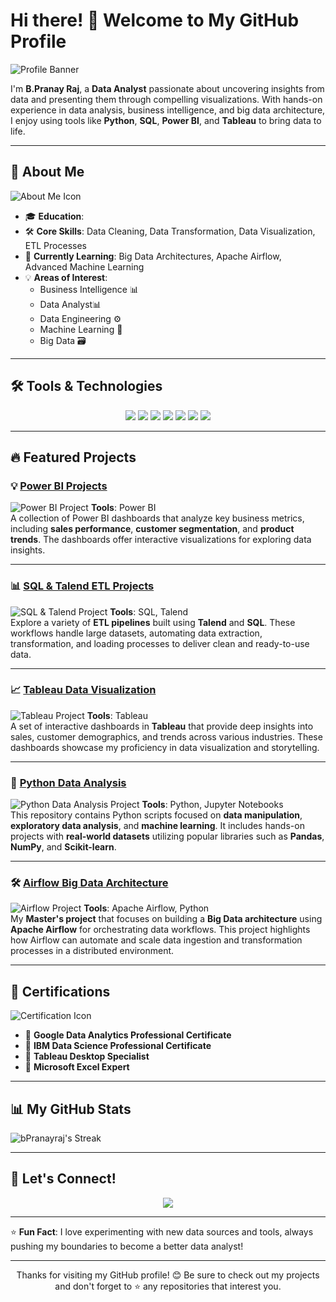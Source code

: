 # Hi there! 👋 Welcome to My GitHub Profile

![Profile Banner](https://media.licdn.com/dms/image/v2/D4E16AQH1Hj_BuEls_Q/profile-displaybackgroundimage-shrink_350_1400/profile-displaybackgroundimage-shrink_350_1400/0/1728667020386?e=1733961600&v=beta&t=glLjDBtzHPS1LPJbSXE4Z-yQQCyw0yzefdZpm0vU3Vs) <!-- Add a banner image or relevant graphic at the top -->

I'm **B.Pranay Raj**, a **Data Analyst** passionate about uncovering insights from data and presenting them through compelling visualizations. With hands-on experience in data analysis, business intelligence, and big data architecture, I enjoy using tools like **Python**, **SQL**, **Power BI**, and **Tableau** to bring data to life.

---

## 🚀 About Me
![About Me Icon](https://github.com/yourusername/yourrepo/blob/main/about-me-icon.png) <!-- Optional image beside the About Me section -->

- 🎓 **Education**: 
- 🛠 **Core Skills**: Data Cleaning, Data Transformation, Data Visualization, ETL Processes
- 🌱 **Currently Learning**: Big Data Architectures, Apache Airflow, Advanced Machine Learning
- 💡 **Areas of Interest**:
   - Business Intelligence 📊
   - Data Analyst📊
   - Data Engineering ⚙️
   - Machine Learning 🤖
   - Big Data 🗃️

---

## 🛠️ Tools & Technologies
<p align="center">
  <img src="https://img.shields.io/badge/Python-3776AB?style=for-the-badge&logo=python&logoColor=white" />
  <img src="https://img.shields.io/badge/SQL-336791?style=for-the-badge&logo=postgresql&logoColor=white" />
  <img src="https://img.shields.io/badge/PowerBI-F2C811?style=for-the-badge&logo=powerbi&logoColor=black" />
  <img src="https://img.shields.io/badge/Tableau-E97627?style=for-the-badge&logo=tableau&logoColor=white" />
  <img src="https://img.shields.io/badge/Talend-78C7E7?style=for-the-badge&logo=talend&logoColor=white" />
  <img src="https://img.shields.io/badge/Airflow-017CEE?style=for-the-badge&logo=apache-airflow&logoColor=white" />
  <img src="https://img.shields.io/badge/Jupyter-F37626?style=for-the-badge&logo=jupyter&logoColor=white" />
</p>

---

## 🔥 Featured Projects

### 💡 [Power BI Projects](https://github.com/yourusername/Power-Bi-Projects)
![Power BI Project](https://github.com/yourusername/yourrepo/blob/main/powerbi-thumbnail.png) <!-- Image preview of the project -->
**Tools**: Power BI  
A collection of Power BI dashboards that analyze key business metrics, including **sales performance**, **customer segmentation**, and **product trends**. The dashboards offer interactive visualizations for exploring data insights.

---

### 📊 [SQL & Talend ETL Projects](https://github.com/yourusername/SQL-Talend-Projects)
![SQL & Talend Project](https://github.com/yourusername/yourrepo/blob/main/talend-thumbnail.png) <!-- Image preview of the project -->
**Tools**: SQL, Talend  
Explore a variety of **ETL pipelines** built using **Talend** and **SQL**. These workflows handle large datasets, automating data extraction, transformation, and loading processes to deliver clean and ready-to-use data.

---

### 📈 [Tableau Data Visualization](https://github.com/yourusername/Tableau)
![Tableau Project](https://github.com/yourusername/yourrepo/blob/main/tableau-thumbnail.png) <!-- Image preview of the project -->
**Tools**: Tableau  
A set of interactive dashboards in **Tableau** that provide deep insights into sales, customer demographics, and trends across various industries. These dashboards showcase my proficiency in data visualization and storytelling.

---

### 🐍 [Python Data Analysis](https://github.com/yourusername/My_Python_Files)
![Python Data Analysis Project](https://github.com/yourusername/yourrepo/blob/main/python-thumbnail.png) <!-- Image preview of the project -->
**Tools**: Python, Jupyter Notebooks  
This repository contains Python scripts focused on **data manipulation**, **exploratory data analysis**, and **machine learning**. It includes hands-on projects with **real-world datasets** utilizing popular libraries such as **Pandas**, **NumPy**, and **Scikit-learn**.

---

### 🛠️ [Airflow Big Data Architecture](https://github.com/yourusername/AirFlow_Bigdata_Architechture)
![Airflow Project](https://github.com/yourusername/yourrepo/blob/main/airflow-thumbnail.png) <!-- Image preview of the project -->
**Tools**: Apache Airflow, Python  
My **Master's project** that focuses on building a **Big Data architecture** using **Apache Airflow** for orchestrating data workflows. This project highlights how Airflow can automate and scale data ingestion and transformation processes in a distributed environment.

---

## 🏅 Certifications

![Certification Icon](https://github.com/yourusername/yourrepo/blob/main/certification-icon.png) <!-- Icon for certifications -->
- 📜 **Google Data Analytics Professional Certificate**
- 📜 **IBM Data Science Professional Certificate**
- 📜 **Tableau Desktop Specialist**
- 📜 **Microsoft Excel Expert**

---

## 📊 My GitHub Stats

![bPranayraj's Streak](https://github-readme-streak-stats.herokuapp.com/?user=bPranayraj&theme=prussian&hide_border=true)

---

## 💬 Let's Connect!

<p align="center">
  <a href="https://www.linkedin.com/in/pranay-raj1/" img src="https://img.shields.io/badge/LinkedIn-%230077B5.svg?style=for-the-badge&logo=linkedin&logoColor=white" /></a>
  <a href="mailto:youremail@example.com"><img src="https://img.shields.io/badge/Email-D14836?style=for-the-badge&logo=gmail&logoColor=white" /></a>
</p>

---

⭐️ **Fun Fact**: I love experimenting with new data sources and tools, always pushing my boundaries to become a better data analyst!

---

<p align="center">
  Thanks for visiting my GitHub profile! 😊 Be sure to check out my projects and don't forget to ⭐️ any repositories that interest you.
</p>
